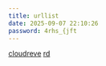 ```yaml
---
title: urllist
date: 2025-09-07 22:10:26
password: 4rhs_{jft
---
```

[cloudreve](http://bananayxpan.fucku.top:46953)
[rd](tcp://cd-1.frp.one:39560)